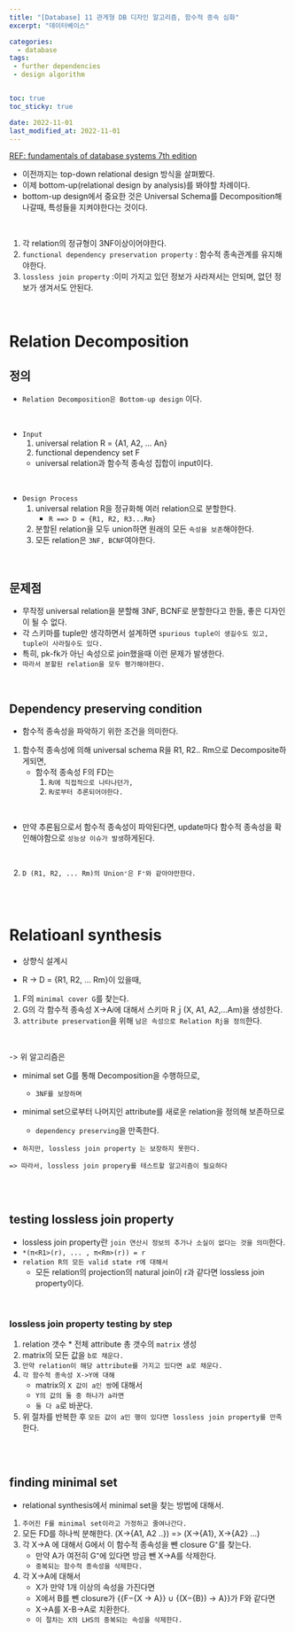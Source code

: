 ```yaml
---
title: "[Database] 11 관게형 DB 디자인 알고리즘, 함수적 종속 심화"
excerpt: "데이터베이스"

categories:
  - database
tags:
 - further dependencies
 - design algorithm


toc: true
toc_sticky: true

date: 2022-11-01
last_modified_at: 2022-11-01
---
```


[REF: fundamentals of database systems 7th edition](https://auhd.edu.ye/upfiles/elibrary/Azal2020-01-22-12-28-11-76901.pdf)

- 이전까지는 top-down relational design 방식을 살펴봤다.  
- 이제 bottom-up(relational design by analysis)를 봐야할 차례이다.  
- bottom-up design에서 중요한 것은 Universal Schema를 Decomposition해나갈때, 특성들을 지켜야한다는 것이다.

<br>

1. 각 relation의 정규형이 3NF이상이어야한다.
2. `functional dependency preservation property` : 함수적 종속관계를 유지해야한다.
3. `lossless join property` :이미 가지고 있던 정보가 사라져서는 안되며, 없던 정보가 생겨서도 안된다.

<br>

# Relation Decomposition

## 정의

- `Relation Decomposition은 Bottom-up design` 이다.

<br>

- `Input`
	1. universal relation R = {A1, A2, ... An}
	2. functional dependency set F
	- universal relation과 함수적 종속성 집합이 input이다.

<br>

- `Design Process`
	1. universal relation R을 정규화해 여러 relation으로 분할한다.
		- `R ==> D = {R1, R2, R3...Rm}`
	2. 분할된 relation을 모두 union하면 원래의 모든 `속성을 보존`해야한다.
	3. 모든 relation은 `3NF, BCNF`여야한다.

<br>

## 문제점

- 무작정 universal relation을 분할해 3NF, BCNF로 분할한다고 한들, 좋은 디자인이 될 수 없다.
- 각 스키마를 tuple만 생각하면서 설계하면 `spurious tuple이 생길수도 있고, tuple이 사라질수도 있다.`
- 특히, pk-fk가 아닌 속성으로 join했을때 이런 문제가 발생한다.
- `따라서 분할된 relation을 모두 평가해야한다.`

<br>

## Dependency preserving condition

- 함수적 종속성을 파악하기 위한 조건을 의미한다.

1. 함수적 종속성에 의해 universal schema R을 R1, R2.. Rm으로 Decomposite하게되면,
	- 함수적 종속성 F의 FD는 
		1. `R𝑖에 직접적으로 나타나던가,`
		2. `R𝑖로부터 추론되어야한다.`

<br>

- 만약 추론됨으로서 함수적 종속성이 파악된다면, update마다 함수적 종속성을 확인해야함으로 `성능상 이슈가 발생`하게된다.

<br>

2. `D (R1, R2, ... Rm)의 Union⁺은 F⁺와 같아야만한다.`

<br>
<br>

# Relatioanl synthesis

- 상향식 설계시 

- R -> D = {R1, R2, ... Rm}이 있을때,

1. F의 `minimal cover G`를 찾는다.
2. G의 각 함수적 종속성 X->A𝑖에 대해서 스키마 Rｊ(X, A1, A2,...Am)을 생성한다.
3. `attribute preservation`을 위해 `남은 속성으로 Relation Rj을 정의`한다.

<br>

-> 위 알고리즘은  

- minimal set G를 통해 Decomposition을 수행하므로,
	- `3NF를 보장하며`
- minimal set으로부터 나머지인 attribute를 새로운 relation을 정의해 보존하므로
	- `dependency preserving`을 만족한다.

- `하지만, lossless join property 는 보장하지 못한다.`

`=> 따라서, lossless join propery를 테스트할 알고리즘이 필요하다`


<br>
<br>

## testing lossless join property

- lossless join property란 `join 연산시 정보의 추가나 소실이 없다는 것을 의미`한다.
- `*(π<R1>(r), ... , π<Rm>(r)) = r`
- `relation R의 모든 valid state r에 대해서 `
	- 모든 relation의 projection의 natural join이 r과 같다면 lossless join property이다.

<br>

### lossless join property testing by step

1. relation 갯수 * 전체 attribute 총 갯수의 `matrix` 생성
2. matrix의 모든 값을 `b로 채운다.`
3. `만약 relation이 해당 attribute를 가지고 있다면 a로 채운다.`
4. `각 함수적 종속성 X->Y에 대해`
	- matrix의 `X 값이 a인 쌍`에 대해서
	- `Y의 값의 둘 중 하나가 a라면`
	- `둘 다 a`로 바꾼다.
5. 위 절차를 반복한 후 `모든 값이 a인 행이 있다면 lossless join property를 만족`한다.

<br><br>

## finding minimal set

- relational synthesis에서 minimal set을 찾는 방법에 대해서.

1. `주어진 F를 minimal set이라고 가정하고 줄여나간다.`
2. 모든 FD를 하나씩 분해한다. (X->{A1, A2 ..}) => (X->{A1}, X->{A2} ...)
3. 각 X->A 에 대해서 G에서 이 함수적 종속성을 뺀 closure G⁺를 찾는다.
	- 만약 A가 여전히 G⁺에 있다면 방금 뺀 X->A를 삭제한다.
	- `중복되는 함수적 종속성을 삭제한다.`
4. 각 X->A에 대해서 
	- X가 만약 1개 이상의 속성을 가진다면
	- X에서 B를 뺀 closure가 {{F−{X → A}} ∪ {(X−{B}) → A}}가 F와 같다면
	- X->A를 X-B->A로 치환한다.
	- `이 절차는 X의 LHS의 중복되는 속성을 삭제한다.`
